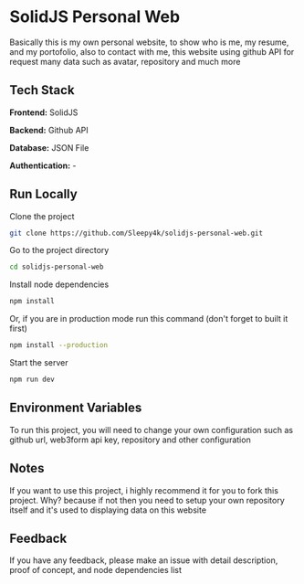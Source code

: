# SolidJS Personal Web

Basically this is my own personal website, to show who is me, my resume,
and my portofolio, also to contact with me, this website using github API
for request many data such as avatar, repository and much more

## Tech Stack

**Frontend:** SolidJS

**Backend:** Github API

**Database:** JSON File

**Authentication:** -

## Run Locally

Clone the project

~~~bash
git clone https://github.com/Sleepy4k/solidjs-personal-web.git
~~~

Go to the project directory

~~~bash
cd solidjs-personal-web
~~~

Install node dependencies

~~~bash
npm install
~~~

Or, if you are in production mode run this command
(don't forget to built it first)

~~~bash
npm install --production
~~~

Start the server

~~~bash
npm run dev
~~~

## Environment Variables

To run this project, you will need to change your own configuration such as github url,
web3form api key, repository and other configuration

## Notes

If you want to use this project, i highly recommend it for you to fork this project.
Why? because if not then you need to setup your own repository itself and it's used
to displaying data on this website

## Feedback

If you have any feedback, please make an issue with detail description, proof of concept, and node dependencies list

